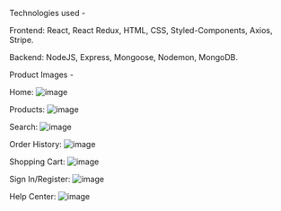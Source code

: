 Technologies used - 

Frontend: React, React Redux, HTML, CSS, Styled-Components, Axios, Stripe.

Backend: NodeJS, Express, Mongoose, Nodemon, MongoDB.



Product Images -

Home:
![image](https://github.com/austin19moore/StarbucksMugs/assets/80301847/4e3c7c7b-8af4-4f1e-bb8c-a2ba0109d022)

Products:
![image](https://github.com/austin19moore/StarbucksMugs/assets/80301847/3999896f-51a3-42fb-ac2e-320327c632e4)

Search:
![image](https://github.com/austin19moore/StarbucksMugs/assets/80301847/a0121ba7-6d76-45ed-9f8e-b8b1301b3129)

Order History:
![image](https://github.com/austin19moore/StarbucksMugs/assets/80301847/94eccb84-a354-4c78-ba2b-2e786f2f0722)

Shopping Cart:
![image](https://github.com/austin19moore/StarbucksMugs/assets/80301847/66f48877-f324-4338-83e4-ac2c716f9511)

Sign In/Register:
![image](https://github.com/austin19moore/StarbucksMugs/assets/80301847/1d7b2164-a789-4fce-b893-002d47f13c3b)

Help Center:
![image](https://github.com/austin19moore/StarbucksMugs/assets/80301847/d39fb8bc-d0d2-482a-947d-744db2e7ed40)

